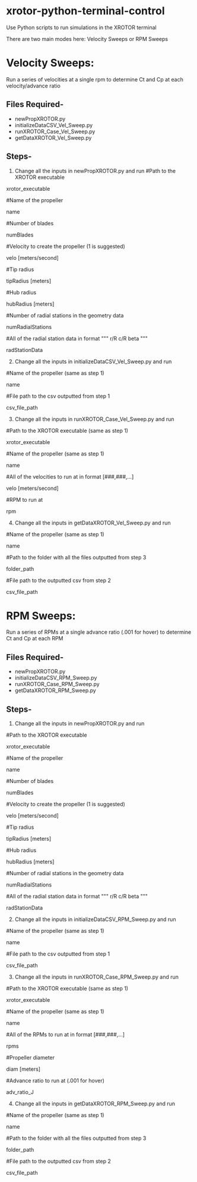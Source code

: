 # xrotor-python-terminal-control
Use Python scripts to run simulations in the XROTOR terminal

There are two main modes here: Velocity Sweeps or RPM Sweeps

# Velocity Sweeps:
Run a series of velocities at a single rpm to determine Ct and Cp at each velocity/advance ratio

## Files Required-
* newPropXROTOR.py
* initializeDataCSV_Vel_Sweep.py
* runXROTOR_Case_Vel_Sweep.py
* getDataXROTOR_Vel_Sweep.py

## Steps-
1. Change all the inputs in newPropXROTOR.py and run 
  #Path to the XROTOR executable

  xrotor_executable
  
  #Name of the propeller
  
  name
  
  #Number of blades
  
  numBlades
  
  #Velocity to create the propeller (1 is suggested)
  
  velo [meters/second]
  
  #Tip radius
  
  tipRadius [meters]
  
  #Hub radius
  
  hubRadius [meters]
  
  #Number of radial stations in the geometry data
  
  numRadialStations
  
  #All of the radial station data in format """ r/R   c/R   beta """  
  
  radStationData
  
2. Change all the inputs in initializeDataCSV_Vel_Sweep.py and run
  
  #Name of the propeller (same as step 1)
  
  name
  
  #File path to the csv outputted from step 1
  
  csv_file_path
  
3. Change all the inputs in runXROTOR_Case_Vel_Sweep.py and run

  #Path to the XROTOR executable (same as step 1)

  xrotor_executable
  
  #Name of the propeller (same as step 1)
  
  name
  
  #All of the velocities to run at in format [###,###,...]  
  
  velo [meters/second]
  
  #RPM to run at
  
  rpm
  
4. Change all the inputs in getDataXROTOR_Vel_Sweep.py and run

  #Name of the propeller (same as step 1)
  
  name
  
  #Path to the folder with all the files outputted from step 3
  
  folder_path
  
  #File path to the outputted csv from step 2
  
  csv_file_path



# RPM Sweeps:
Run a series of RPMs at a single advance ratio (.001 for hover) to determine Ct and Cp at each RPM

## Files Required-
* newPropXROTOR.py
* initializeDataCSV_RPM_Sweep.py
* runXROTOR_Case_RPM_Sweep.py
* getDataXROTOR_RPM_Sweep.py

## Steps-
1. Change all the inputs in newPropXROTOR.py and run

  #Path to the XROTOR executable
  
  xrotor_executable
  
  #Name of the propeller
  
  name
  
  #Number of blades
  
  numBlades
  
  #Velocity to create the propeller (1 is suggested)
  
  velo [meters/second]
  
  #Tip radius
  
  tipRadius [meters]
  
  #Hub radius
  
  hubRadius [meters]
  
  #Number of radial stations in the geometry data
  
  numRadialStations
  
  #All of the radial station data in format """ r/R   c/R   beta """  
  
  radStationData
  
2. Change all the inputs in initializeDataCSV_RPM_Sweep.py and run

  #Name of the propeller (same as step 1)
  
  name
  
  #File path to the csv outputted from step 1
  
  csv_file_path
  
3. Change all the inputs in runXROTOR_Case_RPM_Sweep.py and run

  #Path to the XROTOR executable (same as step 1)

  xrotor_executable
  
  #Name of the propeller (same as step 1)
  
  name
  
  #All of the RPMs to run at in format [###,###,...]  
  
  rpms
  
  #Propeller diameter
  
  diam [meters]
  
  #Advance ratio to run at (.001 for hover)
  
  adv_ratio_J
  
4. Change all the inputs in getDataXROTOR_RPM_Sweep.py and run
  
  #Name of the propeller (same as step 1)
  
  name
  
  #Path to the folder with all the files outputted from step 3
  
  folder_path
  
  #File path to the outputted csv from step 2
  
  csv_file_path
